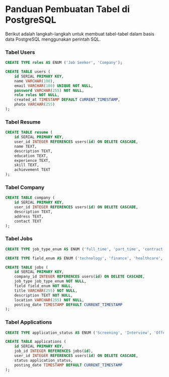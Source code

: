# Panduan Pembuatan Tabel di PostgreSQL

Berikut adalah langkah-langkah untuk membuat tabel-tabel dalam basis data PostgreSQL menggunakan perintah SQL.

### Tabel Users

```sql
CREATE TYPE roles AS ENUM ('Job Seeker', 'Company');
```
```sql
CREATE TABLE users (
    id SERIAL PRIMARY KEY,
    name VARCHAR(100),
    email VARCHAR(100) UNIQUE NOT NULL,
    password VARCHAR(255) NOT NULL,
    role roles NOT NULL, 
    created_at TIMESTAMP DEFAULT CURRENT_TIMESTAMP,
    photo VARCHAR(255)
);
```
### Tabel Resume

```sql
CREATE TABLE resume (
    id SERIAL PRIMARY KEY,
    user_id INTEGER REFERENCES users(id) ON DELETE CASCADE,
    name TEXT,
    description TEXT,
    education TEXT,
    experience TEXT,
    skill TEXT,
    achievement TEXT
);
```
### Tabel Company

```sql
CREATE TABLE company (
    id SERIAL PRIMARY KEY,
    user_id INTEGER REFERENCES users(id) ON DELETE CASCADE,
    description TEXT,
    address TEXT,
    contact TEXT
);
```
### Tabel Jobs

```sql
CREATE TYPE job_type_enum AS ENUM ('full_time', 'part_time', 'contract', 'internship', 'freelance');
```
```sql
CREATE TYPE field_enum AS ENUM ('technology', 'finance', 'healthcare', 'education', 'marketing', 'sales');
```
```sql
CREATE TABLE jobs (
    id SERIAL PRIMARY KEY,
    company_id INTEGER REFERENCES users(id) ON DELETE CASCADE,
    job_type job_type_enum NOT NULL,
    field field_enum NOT NULL,
    title VARCHAR(255) NOT NULL,
    description TEXT NOT NULL,
    location VARCHAR(255) NOT NULL,
    posting_date TIMESTAMP DEFAULT CURRENT_TIMESTAMP
);
```
### Tabel Applications

```sql
CREATE TYPE application_status AS ENUM ('Screening', 'Interview', 'Offer', 'Reject');
```
```sql
CREATE TABLE applications (
    id SERIAL PRIMARY KEY,
    job_id INTEGER REFERENCES jobs(id),
    user_id INTEGER REFERENCES users(id) ON DELETE CASCADE,
    status application_status,
    posting_date TIMESTAMP DEFAULT CURRENT_TIMESTAMP
);
```
